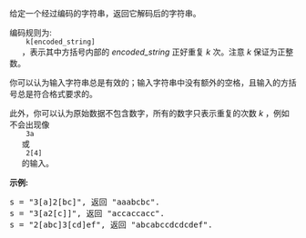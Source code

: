 <html>
 <body>
  <p>
   给定一个经过编码的字符串，返回它解码后的字符串。
  </p>
  <p>
   编码规则为:
   <code>
    k[encoded_string]
   </code>
   ，表示其中方括号内部的
   <em>
    encoded_string
   </em>
   正好重复
   <em>
    k
   </em>
   次。注意
   <em>
    k
   </em>
   保证为正整数。
  </p>
  <p>
   你可以认为输入字符串总是有效的；输入字符串中没有额外的空格，且输入的方括号总是符合格式要求的。
  </p>
  <p>
   此外，你可以认为原始数据不包含数字，所有的数字只表示重复的次数
   <em>
    k
   </em>
   ，例如不会出现像
   <code>
    3a
   </code>
   或
   <code>
    2[4]
   </code>
   的输入。
  </p>
  <p>
   <strong>
    示例:
   </strong>
  </p>
  <pre>
s = "3[a]2[bc]", 返回 "aaabcbc".
s = "3[a2[c]]", 返回 "accaccacc".
s = "2[abc]3[cd]ef", 返回 "abcabccdcdcdef".
</pre>
 </body>
</html>